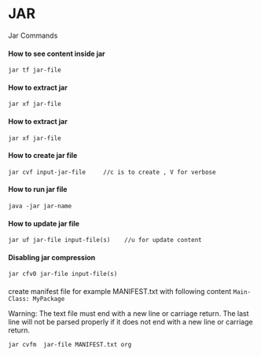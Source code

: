 # JAR
Jar Commands

#### How to see content inside jar
```
jar tf jar-file
```
#### How to extract jar
```
jar xf jar-file
```

#### How to extract jar
```
jar xf jar-file
```


#### How to create jar file
```
jar cvf input-jar-file     //c is to create , V for verbose
```

#### How to run jar file
```
java -jar jar-name
```

#### How to update jar file
```
jar uf jar-file input-file(s)    //u for update content
```
#### Disabling jar compression
```
jar cfv0 jar-file input-file(s)
```

#### 

create manifest file for example MANIFEST.txt with following content
```Main-Class: MyPackage```

Warning: The text file must end with a new line or carriage return. The last line will not be parsed properly if it does not end with a new line or carriage return.

```
jar cvfm  jar-file MANIFEST.txt org
```

